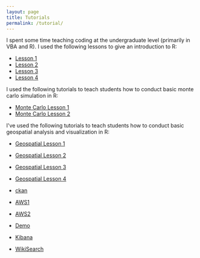 ```yaml
---
layout: page
title: Tutorials
permalink: /tutorial/
---
```


I spent some time teaching coding at the undergraduate level (primarily in VBA and R).  I used the following lessons to give an introduction to R:


* [Lesson 1](https://dmbeskow.github.io/html/Lesson1.html)
* [Lesson 2](https://dmbeskow.github.io/html/Lesson2.html)
* [Lesson 3](https://dmbeskow.github.io/html/Lesson3.html)
* [Lesson 4](https://dmbeskow.github.io/html/Lesson4.html)

I used the following tutorials to teach students how to conduct basic monte carlo simulation in R:

* [Monte Carlo Lesson 1](https://dmbeskow.github.io/html/MonteCarloR1.html)
* [Monte Carlo Lesson 2](https://dmbeskow.github.io/html/MonteCarloR2.html)

I've used the following tutorials to teach students how to conduct basic geospatial analysis and visualization in R:

* [Geospatial Lesson 1](https://dmbeskow.github.io/html/geo1.html)
* [Geospatial Lesson 2](https://dmbeskow.github.io/html/geo2.html)
* [Geospatial Lesson 3](https://dmbeskow.github.io/html/geo3.html)
* [Geospatial Lesson 4](https://dmbeskow.github.io/html/geo4.html)


* [ckan](http://ec2-52-23-204-1.compute-1.amazonaws.com/)
* [AWS1](http://ec2-184-72-108-169.compute-1.amazonaws.com/)
* [AWS2](http://ec2-52-87-239-129.compute-1.amazonaws.com/)
* [Demo](http://ec2-52-203-5-163.compute-1.amazonaws.com/)
* [Kibana](http://ec2-54-80-176-238.compute-1.amazonaws.com/)
* [WikiSearch](http://ec2-52-203-5-163.compute-1.amazonaws.com/shiny/rstudio/geoSearchWiki/)
